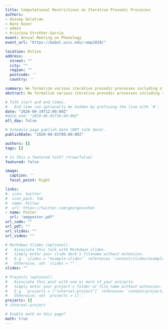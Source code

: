 ```yaml
---
title: Computational Restrictions on Iterative Prosodic Processes
authors:
- Hossep Dolatian
- Nate Koser
- admin
- Kristina Strother-Garcia
event: Annual Meeting on Phonology
event_url: "https://babel.ucsc.edu/~amp2020/"

location: Online
address:
  street: ""
  city: ""
  region: ""
  postcode: ''
  country: ''

summary: We formalize various iterative prosodic processes including stress, syllabification and epenthesis using logical graph transductions, showing that the necessary use of fixed point operators without quantification restricts them to a structured subclass of subsequential functions.   
abstract: We formalize various iterative prosodic processes including stress, syllabification and epenthesis using logical graph transductions, showing that the necessary use of fixed point operators without quantification restricts them to a structured subclass of subsequential functions.

# Talk start and end times.
#   End time can optionally be hidden by prefixing the line with `#`.
date: "2020-09-19T12:00:00Z"
#date_end: "2020-06-01T18:00:00Z"
all_day: false

# Schedule page publish date (NOT talk date).
publishDate: "2020-08-01T00:00:00Z"

authors: []
tags: []

# Is this a featured talk? (true/false)
featured: false

image:
  caption: ''
  focal_point: Right

links:
#- icon: twitter
#  icon_pack: fab
#  name: Follow
#  url: https://twitter.com/georgecushen
- name: Poster
  url: "ampposter.pdf"
url_code: ""
url_pdf: ""
url_slides: ""
url_video: ""

# Markdown Slides (optional).
#   Associate this talk with Markdown slides.
#   Simply enter your slide deck's filename without extension.
#   E.g. `slides = "example-slides"` references `content/slides/example-slides.md`.
#   Otherwise, set `slides = ""`.
slides: ""

# Projects (optional).
#   Associate this post with one or more of your projects.
#   Simply enter your project's folder or file name without extension.
#   E.g. `projects = ["internal-project"]` references `content/project/deep-learning/index.md`.
#   Otherwise, set `projects = []`.
projects: []
# internal-project

# Enable math on this page?
math: true
---
```

